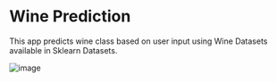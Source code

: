 # Wine Prediction
 This app predicts wine class based on user input using Wine Datasets available in Sklearn Datasets.

![image](https://user-images.githubusercontent.com/104455621/204389898-d97196b8-1a5e-474f-87ef-fcbd8c751c34.png)

